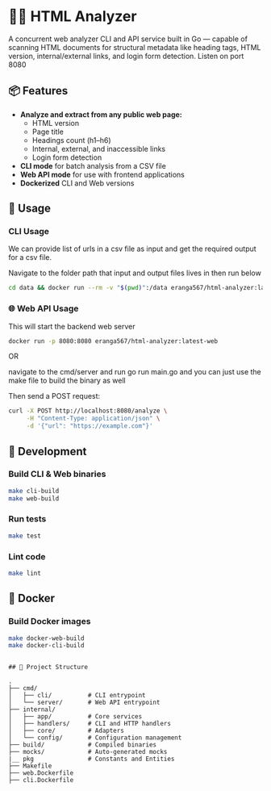 # 🕵️‍♂️ HTML Analyzer

A concurrent web analyzer CLI and API service built in Go — capable of scanning HTML documents for structural metadata like heading tags, HTML version, internal/external links, and login form detection.
Listen on port 8080

## 📦 Features

- **Analyze and extract from any public web page:**
    - HTML version
    - Page title
    - Headings count (h1–h6)
    - Internal, external, and inaccessible links
    - Login form detection
- **CLI mode** for batch analysis from a CSV file
- **Web API mode** for use with frontend applications
- **Dockerized** CLI and Web versions

## 🚀 Usage

### CLI Usage
We can provide list of urls in a csv file as input and get the required output for a csv file.

Navigate to the folder path that input and output files lives in then run below

```bash
cd data && docker run --rm -v "$(pwd)":/data eranga567/html-analyzer:latest-cli /data/input.csv /data/output.csv
```

### 🌐 Web API Usage

This will start the backend web server

```bash
docker run -p 8080:8080 eranga567/html-analyzer:latest-web
```

OR

navigate to the cmd/server and run go run main.go and you can just use the make file to build the binary as well

Then send a POST request:

```bash
curl -X POST http://localhost:8080/analyze \
     -H "Content-Type: application/json" \
     -d '{"url": "https://example.com"}'
```

## 🧰 Development

### Build CLI & Web binaries

```bash
make cli-build
make web-build
```

### Run tests

```bash
make test
```

### Lint code

```bash
make lint
```

## 🐳 Docker

### Build Docker images

```bash
make docker-web-build
make docker-cli-build
```
```

## 📁 Project Structure

.
├── cmd/
│   ├── cli/          # CLI entrypoint
│   └── server/       # Web API entrypoint
├── internal/
│   ├── app/          # Core services
│   ├── handlers/     # CLI and HTTP handlers
│   ├── core/         # Adapters
│   └── config/       # Configuration management
├── build/            # Compiled binaries
├── mocks/            # Auto-generated mocks
|__ pkg               # Constants and Entities
├── Makefile
├── web.Dockerfile
├── cli.Dockerfile
